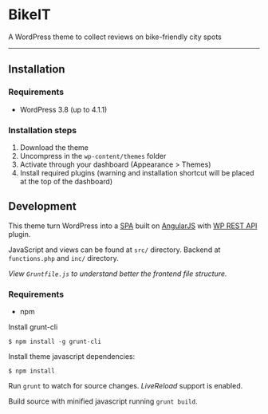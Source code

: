 # BikeIT

A WordPress theme to collect reviews on bike-friendly city spots

---

## Installation

### Requirements

 - WordPress 3.8 (up to 4.1.1)

### Installation steps

 1. Download the theme
 2. Uncompress in the `wp-content/themes` folder
 3. Activate through your dashboard (Appearance > Themes)
 4. Install required plugins (warning and installation shortcut will be placed at the top of the dashboard)

## Development

This theme turn WordPress into a [SPA](http://en.wikipedia.org/wiki/Single-page_application) built on [AngularJS](https://angularjs.org/) with [WP REST API](http://wp-api.org/) plugin.

JavaScript and views can be found at `src/` directory. Backend at `functions.php` and `inc/` directory.

*View `Gruntfile.js` to understand better the frontend file structure.*

### Requirements

 - npm

Install grunt-cli

```
$ npm install -g grunt-cli
```

Install theme javascript dependencies:

```
$ npm install
```

Run `grunt` to watch for source changes. *LiveReload* support is enabled.

Build source with minified javascript running `grunt build`.